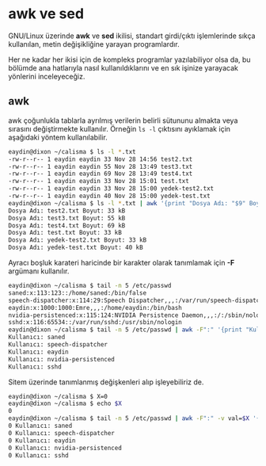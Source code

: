 # awk ve sed

GNU/Linux üzerinde **awk** ve **sed** ikilisi, standart girdi/çıktı işlemlerinde sıkça kullanılan, metin değişikliğine yarayan programlardır.

Her ne kadar her ikisi için de kompleks programlar yazılabiliyor olsa da, bu bölümde ana hatlarıyla nasıl kullanıldıklarını ve en sık işinize yarayacak yönlerini inceleyeceğiz.

## awk

awk çoğunlukla tablarla ayrılmış verilerin belirli sütununu almakta veya sırasını değiştirmekte kullanılır. Örneğin ```ls -l``` çıktısını ayıklamak için aşağıdaki yöntem kullanılabilir.

```bash
eaydin@dixon ~/calisma $ ls -l *.txt
-rw-r--r-- 1 eaydin eaydin 33 Nov 28 14:56 test2.txt
-rw-r--r-- 1 eaydin eaydin 55 Nov 28 13:49 test3.txt
-rw-r--r-- 1 eaydin eaydin 69 Nov 28 13:49 test4.txt
-rw-r--r-- 1 eaydin eaydin 33 Nov 28 15:01 test.txt
-rw-r--r-- 1 eaydin eaydin 33 Nov 28 15:00 yedek-test2.txt
-rw-r--r-- 1 eaydin eaydin 40 Nov 28 15:00 yedek-test.txt
eaydin@dixon ~/calisma $ ls -l *.txt | awk '{print "Dosya Adı: "$9" Boyut: "$5" kB"}'
Dosya Adı: test2.txt Boyut: 33 kB
Dosya Adı: test3.txt Boyut: 55 kB
Dosya Adı: test4.txt Boyut: 69 kB
Dosya Adı: test.txt Boyut: 33 kB
Dosya Adı: yedek-test2.txt Boyut: 33 kB
Dosya Adı: yedek-test.txt Boyut: 40 kB
```

Ayracı boşluk karateri haricinde bir karakter olarak tanımlamak için **-F** argümanı kullanılır.

```bash
eaydin@dixon ~/calisma $ tail -n 5 /etc/passwd
saned:x:113:123::/home/saned:/bin/false
speech-dispatcher:x:114:29:Speech Dispatcher,,,:/var/run/speech-dispatcher:/bin/sh
eaydin:x:1000:1000:Emre,,,:/home/eaydin:/bin/bash
nvidia-persistenced:x:115:124:NVIDIA Persistence Daemon,,,:/:/sbin/nologin
sshd:x:116:65534::/var/run/sshd:/usr/sbin/nologin
eaydin@dixon ~/calisma $ tail -n 5 /etc/passwd | awk -F":" '{print "Kullanıcı: "$1}'
Kullanıcı: saned
Kullanıcı: speech-dispatcher
Kullanıcı: eaydin
Kullanıcı: nvidia-persistenced
Kullanıcı: sshd
```

Sitem üzerinde tanımlanmış değişkenleri alıp işleyebiliriz de.

```bash
eaydin@dixon ~/calisma $ X=0
eaydin@dixon ~/calisma $ echo $X
0
eaydin@dixon ~/calisma $ tail -n 5 /etc/passwd | awk -F":" -v val=$X '{print val " Kullanıcı: "$1}'
0 Kullanıcı: saned
0 Kullanıcı: speech-dispatcher
0 Kullanıcı: eaydin
0 Kullanıcı: nvidia-persistenced
0 Kullanıcı: sshd

```